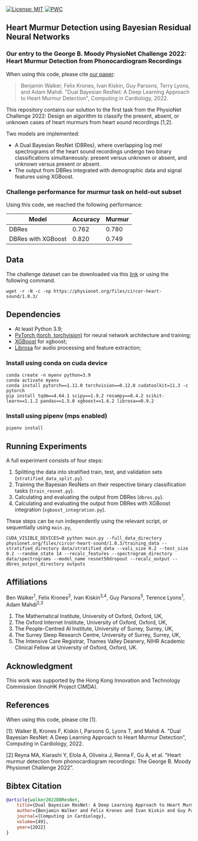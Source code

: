 [![License: MIT](https://img.shields.io/badge/License-MIT-yellow.svg)](https://opensource.org/licenses/MIT) [![PWC](https://img.shields.io/endpoint.svg?url=https://paperswithcode.com/badge/dual-bayesian-resnet-a-deep-learning-approach/classify-murmurs-on-circor-digiscope)](https://paperswithcode.com/sota/classify-murmurs-on-circor-digiscope?p=dual-bayesian-resnet-a-deep-learning-approach)


## Heart Murmur Detection using Bayesian Residual Neural Networks

### Our entry to the George B. Moody PhysioNet Challenge 2022: Heart Murmur Detection from Phonocardiogram Recordings

When using this code, please cite [our paper](https://cinc.org/archives/2022/pdf/CinC2022-355.pdf): 

> Benjamin Walker, Felix Krones, Ivan Kiskin, Guy Parsons, Terry Lyons, and Adam Mahdi.
> "Dual Bayesian ResNet: A Deep Learning Approach to Heart Murmur Detection", 
> Computing in Cardiology, 2022.

This repository contains our solution to the first task from the PhysioNet 
Challenge 2022: Design an algorithm to classify the present, absent, or unknown cases 
of heart murmurs from heart sound recordings [1,2].

Two models are implemented:
* A Dual Bayesian ResNet (DBRes), where overlapping log mel spectrograms of the 
heart sound recordings undergo two binary classifications simultaneously: present 
versus unknown or absent, and unknown versus present or absent.
* The output from DBRes integrated with demographic data and signal features 
using XGBoost.

### Challenge performance for murmur task on held-out subset

Using this code, we reached the following performance:

| Model                 | Accuracy      | Murmur  |
| -------------         | ------------- | ------------- |
| DBRes                 | 0.762         | 0.780 |
| DBRes with XGBoost    | 0.820         | 0.749 |


## Data

The challenge dataset can be downloaded via this 
[link](https://physionet.org/static/published-projects/circor-heart-sound/the-circor-digiscope-phonocardiogram-dataset-1.0.3.zip)
or using the following command.
```angular2html
wget -r -N -c -np https://physionet.org/files/circor-heart-sound/1.0.3/
```

## Dependencies

- At least Python 3.9;
- [PyTorch (torch, torchvision)](https://github.com/pytorch/pytorch/) for neural network architecture and training;
- [XGBoost](https://github.com/dmlc/xgboost) for xgboost;
- [Librosa](https://github.com/librosa/librosa) for audio processing and feature extraction;

### Install using conda on cuda device

```
conda create -n myenv python=3.9
conda activate myenv
conda install pytorch==1.11.0 torchvision==0.12.0 cudatoolkit=11.3 -c pytorch
pip install tqdm==4.64.1 scipy==1.9.2 resampy==0.4.2 scikit-learn==1.1.2 pandas==1.5.0 xgboost==1.6.2 librosa==0.9.2
```

### Install using pipenv (mps enabled)

```
pipenv install
```

## Running Experiments

A full experiment consists of four steps:
1. Splitting the data into stratified train, test, and validation sets (`stratified_data_split.py`).
2. Training the Bayesian ResNets on their respective binary classification tasks (`train_resnet.py`).
3. Calculating and evaluating the output from DBRes (`dbres.py`).
4. Calculating and evaluating the output from DBRes with XGBoost integration (`xgboost_integration.py`).

These steps can be run independently using the relevant script, or sequentially using `main.py`,
```angular2html
CUDA_VISIBLE_DEVICES=0 python main.py --full_data_directory physionet.org/files/circor-heart-sound/1.0.3/training_data --stratified_directory data/stratified_data --vali_size 0.2 --test_size 0.2 --random_state 14 --recalc_features --spectrogram_directory data/spectrograms --model_name resnet50dropout --recalc_output --dbres_output_directory outputs
```

## Affiliations

Ben Walker<sup>1</sup>, Felix Krones<sup>2</sup>, Ivan Kiskin<sup>3,4</sup>, 
Guy Parsons<sup>5</sup>, Terence Lyons<sup>1</sup>, Adam Mahdi<sup>2,3</sup>

1. The Mathematical Institute, University of Oxford, Oxford, UK, 
2. The Oxford Internet Institute, University of Oxford, Oxford, UK, 
3. The People-Centred AI Institute, University of Surrey, Surrey, UK, 
4. The Surrey Sleep Research Centre, University of Surrey, Surrey, UK, 
5. The Intensive Care Registrar, Thames Valley Deanery, NIHR Academic Clinical Fellow at University of Oxford, Oxford, UK.

## Acknowledgment

This work was supported by the Hong Kong Innovation and Technology Commission (InnoHK Project CIMDA).

## References

When using this code, please cite [1].

[1]: Walker B, Krones F, Kiskin I, Parsons G, Lyons T, and Mahdi A. 
"Dual Bayesian ResNet: A Deep Learning Approach to Heart Murmur Detection", 
Computing in Cardiology, 2022.

[2] Reyna MA, Kiarashi Y, Elola A, Oliveira J, Renna F, Gu
A, et al. "Heart murmur detection from phonocardiogram
recordings: The George B. Moody Physionet Challenge 2022".


## Bibtex Citation

```bibtex
@article{walker2022DBResNet,
    title={Dual Bayesian ResNet: A Deep Learning Approach to Heart Murmur Detection},
    author={Benjamin Walker and Felix Krones and Ivan Kiskin and Guy Parsons and Terry Lyons and Adam Mahdi},
    journal={Computing in Cardiology},
    volume={49},
    year={2022}
}
```
